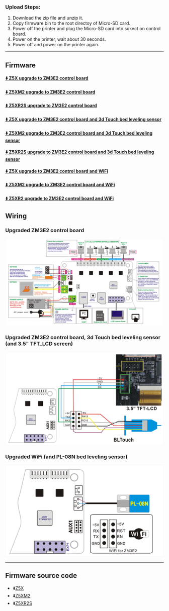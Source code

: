 ### Upload Steps:
1. Download the zip file and unzip it.
2. Copy firmware.bin to the root directoy of Micro-SD card.
3. Power off the printer and plug the Micro-SD card into sokect on control board.
4. Power on the printer, wait about 30 seconds.
5. Power off and power on the printer again.

-----
## Firmware
#### [:arrow_down: Z5X upgrade to ZM3E2 control board](./Z5X_ZM3E2_V1_2_0_en.zip)
#### [:arrow_down: Z5XM2 upgrade to ZM3E2 control board](./Z5XM2_ZM3E2_V1_2_0_en.zip)
#### [:arrow_down: Z5XR2S upgrade to ZM3E2 control board](./Z5XR2S_ZM3E2_V1_2_0_en.zip)
#### [:arrow_down: Z5X upgrade to ZM3E2 control board and 3d Touch bed leveling sensor]()
#### [:arrow_down: Z5XM2 upgrade to ZM3E2 control board and 3d Touch bed leveling sensor]()
#### [:arrow_down: Z5XR2S upgrade to ZM3E2 control board and 3d Touch bed leveling sensor]()
#### [:arrow_down: Z5X upgrade to ZM3E2 control board and WiFi]()
#### [:arrow_down: Z5XM2 upgrade to ZM3E2 control board and WiFi]()
#### [:arrow_down: Z5XR2 upgrade to ZM3E2 control board and WiFi]()

## Wiring
### Upgraded ZM3E2 control board
![](./ZM3E2_Wiring_Diagram.png)
### Upgraded ZM3E2 control board, 3d Touch bed leveling sensor (and 3.5" TFT_LCD screen)
![](./ZM3E2-BLTouch_and_TFTLCD.png)
### Upgraded WiFi (and PL-08N bed leveling sensor)
![](./ZM3E2-WiFi_PL08N.png)


-----
## Firmware source code
- :arrow_down:[Z5X](./SourceCode/Z5X_ZM3E2_V1_2_0.zip)
- :arrow_down:[Z5XM2](./SourceCode/Z5XM2_ZM3E2_V1_2_0.zip)
- :arrow_down:[Z5XR2S](./SourceCode/Z5XR2S_ZM3E2_V1_2_0.zip)

